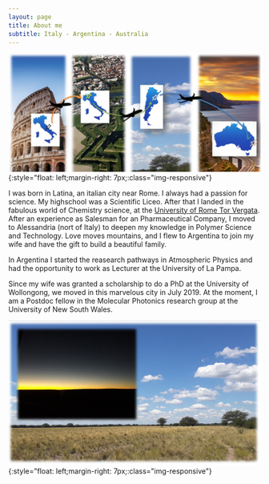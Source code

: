 ```yaml
---
layout: page
title: About me
subtitle: Italy - Argentina - Australia
---
```

![Travelling](/assets/img/Travel.JPG){:style="float: left;margin-right: 7px;:class="img-responsive"}

I was born in Latina, an italian city near Rome. I always had a passion for science. My highschool was a Scientific Liceo. After that I landed in the fabulous world of Chemistry science, at the [University of Rome Tor Vergata](https://en.uniroma2.it/). After an experience as Salesman for an Pharmaceutical Company, I moved to Alessandria (nort of Italy) to deepen my knowledge in Polymer Science and Technology. Love moves mountains, and I flew to Argentina to join my wife and have the gift to build a beautiful family. 

In Argentina I started the reasearch pathways in Atmospheric Physics and had the opportunity to work as Lecturer at the University of La Pampa. 

Since my wife was granted a scholarship to do a PhD at the University of Wollongong, we moved in this marvelous city in July 2019. At the moment, I am a Postdoc fellow in the Molecular Photonics research group at the University of New South Wales. 

![Pampa](/assets/img/footer.PNG){:style="float: left;margin-right: 7px;:class="img-responsive"}
